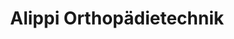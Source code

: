 ---
title: "Alippi Orthopädietechnik"
url: /wilkau-hasslau/alippi-orthopaedietechnik/
shop: Sanitätshaus
---